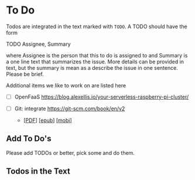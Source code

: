# To Do

Todos are integrated in the text marked with `TODO`. A TODO should
have the form

TODO Assignee, Summary

where Assignee is the person that this to do is assigned to and
Summary is a one line text that summarizes the issue. More details
can be provided in text, but the summary is mean as a describe the
issue in one sentence. Please be brief.

Additional items we like to work on are listed here

- [ ] OpenFaaS <https://blog.alexellis.io/your-serverless-raspberry-pi-cluster/>
- [ ] Git: integrate <https://git-scm.com/book/en/v2>

  - [[PDF](https://github.com/progit/progit2/releases/download/2.1.61/progit.pdf)]
    [[epub](https://github.com/progit/progit2/releases/download/2.1.61/progit.epub)]
    [[mobi](https://github.com/progit/progit2/releases/download/2.1.61/progit.mobi)]

## Add To Do's

Please add TODOs or better, pick some and do them.

## Todos in the Text
